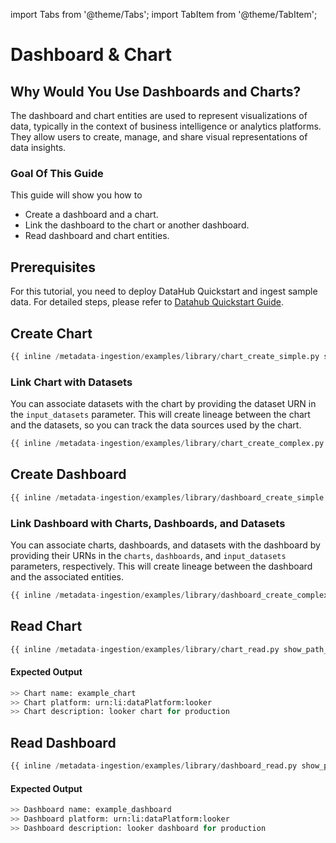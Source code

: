 import Tabs from '@theme/Tabs';
import TabItem from '@theme/TabItem';

# Dashboard & Chart

## Why Would You Use Dashboards and Charts?

The dashboard and chart entities are used to represent visualizations of data, typically in the context of business intelligence or analytics platforms. They allow users to create, manage, and share visual representations of data insights.

### Goal Of This Guide

This guide will show you how to

- Create a dashboard and a chart.
- Link the dashboard to the chart or another dashboard.
- Read dashboard and chart entities.

## Prerequisites

For this tutorial, you need to deploy DataHub Quickstart and ingest sample data.
For detailed steps, please refer to [Datahub Quickstart Guide](/docs/quickstart.md).

## Create Chart

```python
{{ inline /metadata-ingestion/examples/library/chart_create_simple.py show_path_as_comment }}
```

### Link Chart with Datasets

You can associate datasets with the chart by providing the dataset URN in the `input_datasets` parameter. This will create lineage between the chart and the datasets, so you can track the data sources used by the chart.

```python
{{ inline /metadata-ingestion/examples/library/chart_create_complex.py show_path_as_comment }}
```

## Create Dashboard

```python
{{ inline /metadata-ingestion/examples/library/dashboard_create_simple.py show_path_as_comment }}
```

### Link Dashboard with Charts, Dashboards, and Datasets

You can associate charts, dashboards, and datasets with the dashboard by providing their URNs in the `charts`, `dashboards`, and `input_datasets` parameters, respectively. This will create lineage between the dashboard and the associated entities.

```python
{{ inline /metadata-ingestion/examples/library/dashboard_create_complex.py show_path_as_comment }}
```

## Read Chart

```python
{{ inline /metadata-ingestion/examples/library/chart_read.py show_path_as_comment }}
```

#### Expected Output

```python
>> Chart name: example_chart
>> Chart platform: urn:li:dataPlatform:looker
>> Chart description: looker chart for production
```

## Read Dashboard

```python
{{ inline /metadata-ingestion/examples/library/dashboard_read.py show_path_as_comment }}
```

#### Expected Output

```python
>> Dashboard name: example_dashboard
>> Dashboard platform: urn:li:dataPlatform:looker
>> Dashboard description: looker dashboard for production
```
